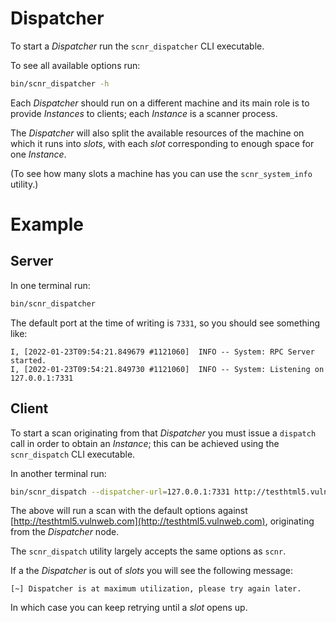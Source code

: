 # Dispatcher

To start a _Dispatcher_ run the `scnr_dispatcher` CLI executable.

To see all available options run:

```bash
bin/scnr_dispatcher -h
```

Each _Dispatcher_ should run on a different machine and its main role is to
provide _Instances_ to clients; each _Instance_ is a scanner process.

The _Dispatcher_ will also split the available resources of the machine on which
it runs into _slots_, with each _slot_ corresponding to enough space for one
_Instance_.

(To see how many slots a machine has you can use the `scnr_system_info` utility.)

# Example

## Server

In one terminal run:

```bash
bin/scnr_dispatcher
```

The default port at the time of writing is `7331`, so you should see something like:

```
I, [2022-01-23T09:54:21.849679 #1121060]  INFO -- System: RPC Server started.
I, [2022-01-23T09:54:21.849730 #1121060]  INFO -- System: Listening on 127.0.0.1:7331
```

## Client

To start a scan originating from that _Dispatcher_ you must issue a `dispatch`
call in order to obtain an _Instance_; this can be achieved using the `scnr_dispatch`
CLI executable.

In another terminal run:

```bash
bin/scnr_dispatch --dispatcher-url=127.0.0.1:7331 http://testhtml5.vulnweb.com
```

The above will run a scan with the default options against
[http://testhtml5.vulnweb.com](http://testhtml5.vulnweb.com), originating from
the _Dispatcher_ node.

The `scnr_dispatch` utility largely accepts the same options as `scnr`.

If a the _Dispatcher_ is out of _slots_ you will see the following message:

```
[~] Dispatcher is at maximum utilization, please try again later.
```

In which case you can keep retrying until a _slot_ opens up.
